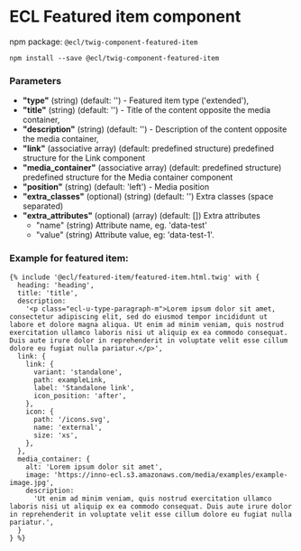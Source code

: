 # ECL Featured item component

npm package: `@ecl/twig-component-featured-item`

```shell
npm install --save @ecl/twig-component-featured-item
```

### Parameters

- **"type"** (string) (default: '') - Featured item type ('extended'),
- **"title"** (string) (default: '') - Title of the content opposite the media container,
- **"description"** (string) (default: '') - Description of the content opposite the media container,
- **"link"** (associative array) (default: predefined structure) predefined structure for the Link component
- **"media_container"** (associative array) (default: predefined structure) predefined structure for the Media container component
- **"position"** (string) (default: 'left') - Media position
- **"extra_classes"** (optional) (string) (default: '') Extra classes (space separated)
- **"extra_attributes"** (optional) (array) (default: []) Extra attributes
  - "name" (string) Attribute name, eg. 'data-test'
  - "value" (string) Attribute value, eg: 'data-test-1'.

### Example for featured item:

<!-- prettier-ignore -->
```twig
{% include '@ecl/featured-item/featured-item.html.twig' with { 
  heading: 'heading', 
  title: 'title', 
  description: 
    '<p class="ecl-u-type-paragraph-m">Lorem ipsum dolor sit amet, consectetur adipiscing elit, sed do eiusmod tempor incididunt ut labore et dolore magna aliqua. Ut enim ad minim veniam, quis nostrud exercitation ullamco laboris nisi ut aliquip ex ea commodo consequat. Duis aute irure dolor in reprehenderit in voluptate velit esse cillum dolore eu fugiat nulla pariatur.</p>', 
  link: { 
    link: { 
      variant: 'standalone', 
      path: exampleLink, 
      label: 'Standalone link', 
      icon_position: 'after', 
    }, 
    icon: { 
      path: '/icons.svg', 
      name: 'external', 
      size: 'xs', 
    }, 
  }, 
  media_container: { 
    alt: 'Lorem ipsum dolor sit amet', 
    image: 'https://inno-ecl.s3.amazonaws.com/media/examples/example-image.jpg', 
    description: 
      'Ut enim ad minim veniam, quis nostrud exercitation ullamco laboris nisi ut aliquip ex ea commodo consequat. Duis aute irure dolor in reprehenderit in voluptate velit esse cillum dolore eu fugiat nulla pariatur.', 
  } 
} %} 
```

